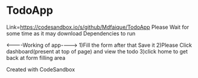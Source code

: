 # TodoApp
Link=https://codesandbox.io/s/github/Mdfaique/TodoApp
Please Wait for some time as it may download Dependencies to run

<----Working of app---->
1)Fill the form after that Save it
2)Please Click dashboard(present at top of page) and view the todo
3)click home to get back at form filling area

Created with CodeSandbox
